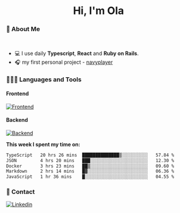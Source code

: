 <h1 align="center">Hi, I'm Ola</h1>

### 💅 About Me

<br/>

- 💻 I use daily **Typescript**, **React** and **Ruby on Rails**.
- 🎧 my first personal project - [navyplayer](https://navyplayer.netlify.app/)

### 👩🏻‍💻 Languages and Tools

#### Frontend

[![Frontend](https://skillicons.dev/icons?i=react,nextjs,ts,js,html,css,scss,tailwind)](https://skillicons.dev)

#### Backend
[![Backend](https://skillicons.dev/icons?i=nodejs,express,nestjs,rails,graphql)](https://skillicons.dev)

**This week I spent my time on:**

<!--START_SECTION:waka-->

```txt
TypeScript   20 hrs 26 mins  ██████████████▒░░░░░░░░░░   57.84 %
JSON         4 hrs 20 mins   ███░░░░░░░░░░░░░░░░░░░░░░   12.30 %
Docker       3 hrs 23 mins   ██▒░░░░░░░░░░░░░░░░░░░░░░   09.60 %
Markdown     2 hrs 14 mins   █▓░░░░░░░░░░░░░░░░░░░░░░░   06.36 %
JavaScript   1 hr 36 mins    █░░░░░░░░░░░░░░░░░░░░░░░░   04.55 %
```

<!--END_SECTION:waka-->

### 📨 Contact
  
[![Linkedin](https://skillicons.dev/icons?i=linkedin)](https://linkedin.com/in/aleksandra-kamińska)
